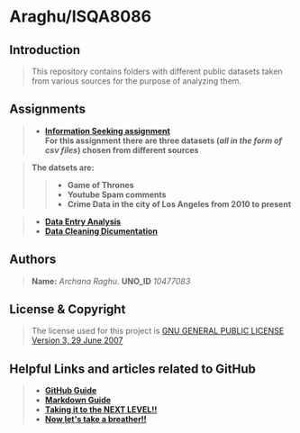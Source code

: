# Araghu/ISQA8086

## **Introduction**

> This repository contains folders with different public datasets taken from various sources for the purpose of analyzing them.


## **Assignments**

> * [**Information Seeking assignment**](https://github.com/ArchanaRaghu512/Araghu8086)   
> **For this assignment there are three datasets (_all in the form of csv files_) chosen from different sources**

> **The datsets are:**
>> * **Game of Thrones**
>> * **Youtube Spam comments**
>> * **Crime Data in the city of Los Angeles from 2010 to present**

> * [**Data Entry Analysis**](https://github.com/ArchanaRaghu512/Araghu8086)    
> * [**Data Cleaning Dicumentation**](https://github.com/ArchanaRaghu512/Araghu8086)

## **Authors**

> **Name:** _Archana Raghu_. 
> **UNO_ID** _10477083_

## **License & Copyright**

> The license used for this project is [GNU GENERAL PUBLIC LICENSE Version 3, 29 June 2007](https://github.com/ArchanaRaghu512/Araghu8086/blob/master/LICENSE)

## **Helpful Links and articles related to GitHub**

> * [**GitHub Guide**](https://guides.github.com/activities/hello-world/)   
> * [**Markdown Guide**](https://www.markdownguide.org)   
> * [**Taking it to the NEXT LEVEL!!**](https://www.codeschool.com/courses/mastering-github)     
> * [**Now let's take a breather!!**](https://i.pinimg.com/736x/74/56/0e/74560e4271d599f06e4b93e71f4a3836--calvin-and-hobbes-quotes-calvin--hobbes.jpg)   



